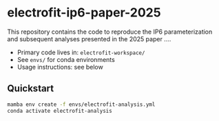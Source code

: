 # electrofit-ip6-paper-2025

This repository contains the code to reproduce the
IP6 parameterization and subsequent analyses presented in the 2025 paper ....

- Primary code lives in: `electrofit-workspace/`
- See `envs/` for conda environments
- Usage instructions: see below

## Quickstart
```bash
mamba env create -f envs/electrofit-analysis.yml
conda activate electrofit-analysis